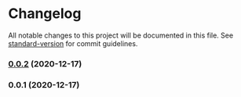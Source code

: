 # Changelog

All notable changes to this project will be documented in this file. See [standard-version](https://github.com/conventional-changelog/standard-version) for commit guidelines.

### [0.0.2](https://github.com/jossaq/jossaq-demo-backend/compare/v0.0.1...v0.0.2) (2020-12-17)

### 0.0.1 (2020-12-17)
